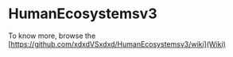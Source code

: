 # HumanEcosystemsv3

To know more, browse the [https://github.com/xdxdVSxdxd/HumanEcosystemsv3/wiki](Wiki)
